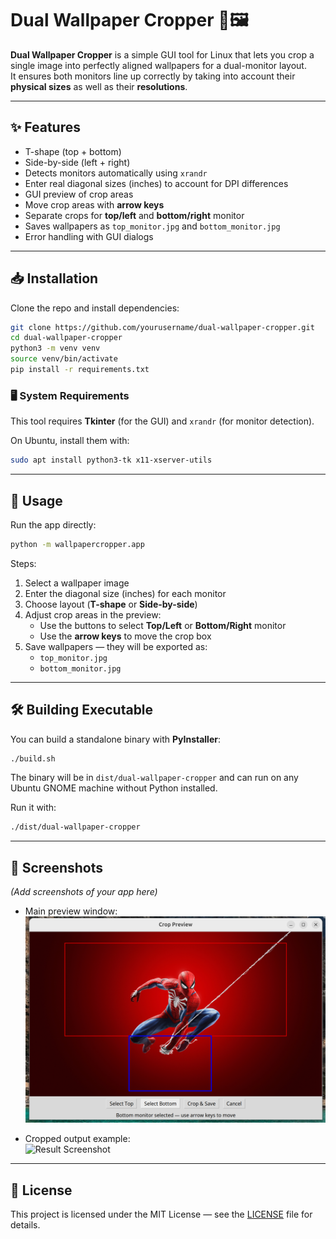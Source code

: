# Dual Wallpaper Cropper 🎨🖼️

**Dual Wallpaper Cropper** is a simple GUI tool for Linux that lets you crop a single image into perfectly aligned wallpapers for a dual-monitor layout.  
It ensures both monitors line up correctly by taking into account their **physical sizes** as well as their **resolutions**.

---

## ✨ Features
- T-shape (top + bottom)
- Side-by-side (left + right)
- Detects monitors automatically using `xrandr`
- Enter real diagonal sizes (inches) to account for DPI differences
- GUI preview of crop areas
- Move crop areas with **arrow keys**
- Separate crops for **top/left** and **bottom/right** monitor
- Saves wallpapers as `top_monitor.jpg` and `bottom_monitor.jpg`
- Error handling with GUI dialogs

---

## 📥 Installation

Clone the repo and install dependencies:

```bash
git clone https://github.com/yourusername/dual-wallpaper-cropper.git
cd dual-wallpaper-cropper
python3 -m venv venv
source venv/bin/activate
pip install -r requirements.txt
```

### 🖥️ System Requirements

This tool requires **Tkinter** (for the GUI) and `xrandr` (for monitor detection).

On Ubuntu, install them with:

```bash
sudo apt install python3-tk x11-xserver-utils
```

---

## 🚀 Usage

Run the app directly:

```bash
python -m wallpapercropper.app
```

Steps:
1. Select a wallpaper image  
2. Enter the diagonal size (inches) for each monitor  
3. Choose layout (**T-shape** or **Side-by-side**)  
4. Adjust crop areas in the preview:  
   - Use the buttons to select **Top/Left** or **Bottom/Right** monitor  
   - Use the **arrow keys** to move the crop box  
5. Save wallpapers — they will be exported as:  
   - `top_monitor.jpg`  
   - `bottom_monitor.jpg`  

---

## 🛠️ Building Executable

You can build a standalone binary with **PyInstaller**:

```bash
./build.sh
```

The binary will be in `dist/dual-wallpaper-cropper` and can run on any Ubuntu GNOME machine without Python installed.

Run it with:

```bash
./dist/dual-wallpaper-cropper
```

---

## 📸 Screenshots

_(Add screenshots of your app here)_

- Main preview window:  
  ![Preview Screenshot](assets/preview.png)

- Cropped output example:  
  ![Result Screenshot](assets/result.png)

---

## 📜 License

This project is licensed under the MIT License — see the [LICENSE](LICENSE) file for details.